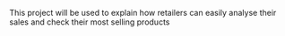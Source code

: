 This project will be used to explain how retailers can easily analyse their sales and check their most selling products 
